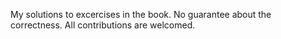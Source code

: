 My solutions to excercises in the book. No guarantee about the correctness. All contributions are welcomed.

